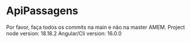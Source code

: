 # ApiPassagens
Por favor, faça todos os commits na main e não na master AMEM.
Project node version: 18.18.2
Angular/Cli version: 16.0.0
